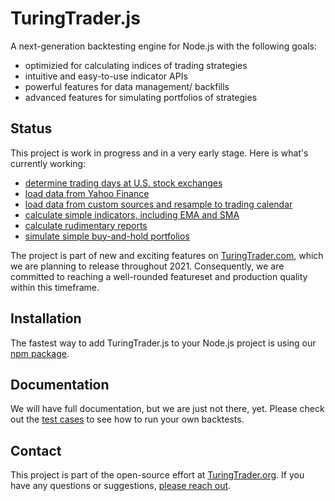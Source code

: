 # TuringTrader.js

A next-generation backtesting engine for Node.js with the following goals:

-   optimizied for calculating indices of trading strategies
-   intuitive and easy-to-use indicator APIs
-   powerful features for data management/ backfills
-   advanced features for simulating portfolios of strategies

## Status

This project is work in progress and in a very early stage. Here is what's currently working:
* [determine trading days at U.S. stock exchanges](https://github.com/fbertram/TuringTrader.js/blob/main/__tests__/test-0200-calendar.js)
* [load data from Yahoo Finance](https://github.com/fbertram/TuringTrader.js/blob/main/__tests__/test-0400-asset.js)
* [load data from custom sources and resample to trading calendar](https://github.com/fbertram/TuringTrader.js/blob/main/__tests__/test-0405-custom-asset.js)
* [calculate simple indicators, including EMA and SMA](https://github.com/fbertram/TuringTrader.js/blob/main/__tests__/test-0505-indicator-num.js)
* [calculate rudimentary reports](https://github.com/fbertram/TuringTrader.js/blob/main/__tests__/test-0600-metrics.js)
* [simulate simple buy-and-hold portfolios](https://github.com/fbertram/TuringTrader.js/blob/main/__tests__/test-0705-fixed-alloc.js)

The project is part of new and exciting features on [TuringTrader.com](https://www.turingtrader.com/), which we are planning to release throughout 2021. Consequently, we are committed to reaching a well-rounded featureset and production quality within this timeframe.

## Installation

The fastest way to add TuringTrader.js to your Node.js project is using our [npm package](https://www.npmjs.com/package/turingtrader.js).

## Documentation

We will have full documentation, but we are just not there, yet. Please check out the [test cases](https://github.com/fbertram/TuringTrader.js/tree/main/__tests__) to see how to run your own backtests.

## Contact

This project is part of the open-source effort at [TuringTrader.org](https://www.turingtrader.org/). If you have any questions or suggestions, [please reach out](mailto:felix@turingtrader.org).
